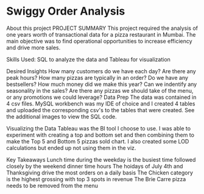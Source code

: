 # Swiggy Order Analysis
About this project
PROJECT SUMMARY
This project required the analysis of one years worth of transactional data for a pizza restaurant in Mumbai. The main objective was to find operational opportunities to increase efficiency and drive more sales.

Skills Used:
SQL to analyze the data and Tableau for visualization

Desired Insights
How many customers do we have each day? Are there any peak hours?
How many pizzas are typically in an order? Do we have any bestsellers?
How much money did we make this year? Can we indentify any seasonality in the sales?
Are there any pizzas we should take of the menu, or any promotions we could leverage?
Data Prep
The data was contained in 4 csv files. MySQL workbench was my IDE of choice and I created 4 tables and uploaded the corresponding csv's to the tables that were created. See the additional images to view the SQL code.

Visualizing the Data
Tableau was the BI tool I choose to use. I was able to experiment with creating a top and bottom set and then combining them to make the Top 5 and Bottom 5 pizzas sold chart. I also created some LOD calculations but ended up not using them in the viz.

Key Takeaways
Lunch time during the weekday is the busiest time followed closely by the weekend dinner time hours
The hoidays of July 4th and Thanksgiving drive the most orders on a daily basis
The Chicken category is the highest grossing with top 3 spots in revenue
The Brie Carre pizza needs to be removed from the menu
